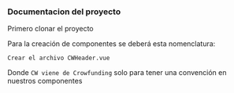 ### Documentacion del proyecto

Primero clonar el proyecto

Para la creación de componentes se deberá esta nomenclatura:

`Crear el archivo CWHeader.vue`

Donde `CW viene de Crowfunding` solo para tener una convención en nuestros componentes
